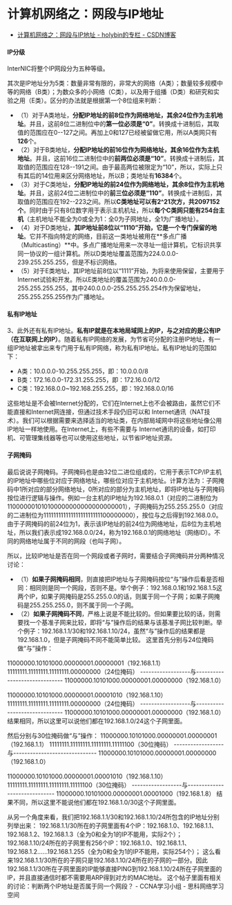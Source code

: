 

# 计算机网络之：网段与IP地址

* [计算机网络之：网段与IP地址 - holybin的专栏 - CSDN博客 ](http://blog.csdn.net/holybin/article/details/22867767)


#### IP分级

InterNIC将整个IP网段分为五种等级。

其次是IP地址分为5类：数量非常有限的，非常大的网络（A类）；数量较多规模中等的网络（B类）；为数众多的小网络（C类），以及用于组播（D类）和研究和实验之用（E类）。区分的办法就是根据第一个8位组来判断：
* （1）对于A类地址，**分配IP地址的前8位作为网络地址，其余24位作为主机地址**。并且，这前8位二进制位中的**第一位必须是“0”**。转换成十进制后，其取值的范围应在0--127之间。再加上0和127已经被留做它用，所以A类网只有**126**个。
* （2）对于B类地址，**分配IP地址的前16位作为网络地址，其余16位作为主机地址**。并且，这前16位二进制位中的**前两位必须是“10”**。转换成十进制后，其取值的范围应在128--191之间。由于最高两位被限定为“10”，所以，实际上只有其后的14位用来区分网络地址，所以B；类地址有**16384**个。
* （3）对于C类地址，**分配IP地址的前24位作为网络地址，其余8位作为主机地址**。并且，这前24位二进制位中的**前三位必须是“110”**。转换成十进制后，其取值的范围应在192--223之间。所以**C类地址可以有2^21次方，共2097152个**。同时由于只有8位数字用于表示主机机址，所以**每个C类网只能有254台主机**（主机地址不能全为0或全为1：全0为子网地址，全1为广播地址）。
* （4）对于D类地址，**其IP地址前8位以“1110”开始，它是一个专门保留的地址**。它并不指向特定的网络，目前这一类地址被用在**多点广播（Multicasting）**中。多点广播地址用来一次寻址一组计算机，它标识共享同一协议的一组计算机。所以D类地址覆盖范围为224.0.0.0-239.255.255.255，但是不标识网络。
* （5）对于E类地址，其IP地址前8位以“1111”开始，为将来使用保留，主要用于Internet试验和开发。所以E类地址的覆盖范围为240.0.0.0-255.255.255.255，其中240.0.0.0-255.255.255.254作为保留地址，255.255.255.255作为广播地址。

#### 私有IP地址

3、此外还有私有IP地址。**私有IP就是在本地局域网上的IP，与之对应的是公有IP（在互联网上的IP）**。随着私有IP网络的发展，为节省可分配的注册IP地址，有一组IP地址被拿出来专门用于私有IP网络，称为私有IP地址。私有IP地址的范围如下：

* A类：10.0.0.0-10.255.255.255，即：10.0.0.0/8
* B类：172.16.0.0-172.31.255.255，即：172.16.0.0/12
* C类：192.168.0.0~192.168.255.255，即：192.168.0.0/16

这些地址是不会被Internet分配的，它们在Internet上也不会被路由，虽然它们不能直接和Internet网连接，但通过技术手段仍旧可以和 Internet通讯（NAT技术）。我们可以根据需要来选择适当的地址类，在内部局域网中将这些地址像公用IP地址一样地使用。在Internet上，有些不需要与 Internet通讯的设备，如打印机、可管理集线器等也可以使用这些地址，以节省IP地址资源。

#### 子网掩码

最后说说子网掩码。子网掩码也是由32位二进位组成的，它用于表示TCP/IP主机的IP地址中哪些位对应于网络地址，哪些位对应于主机地址。计算方法为：子网掩码中1所对应的部分网络地址，0所对应的部分为主机地址，即将IP地址与子网掩码按位进行逻辑与操作。例如一台主机的IP地址为192.168.0.1（对应的二进制位为110000001010100000000000000000001），子网掩码为255.255.255.0（对应的二进制位为11111111111111111111111100000000），按位与之后得到192.168.0.0。由于子网掩码的前24位为1，表示该IP地址的前24位为网络地址，后8位为主机地址，所以我们表示成192.168.0.0/24，称为192.168.0.1的网络地址（网络ID）。不同的网络地址属于不同的网段（也叫子网）。

所以，比较IP地址是否在同一个网段或者子网时，需要结合子网掩码并分两种情况讨论：
* （1）**如果子网掩码相同**，则直接把IP地址与子网掩码按位“与”操作后看是否相同：相同则是同一个网段，否则不是。举个例子：192.168.0.1和192.168.1.5这两个IP，如果子网掩码是255.255.0.0的话，则属于同一个子网；如果子网掩码是255.255.255.0，则不属于同一个子网。
* （2）**如果子网掩码不同**，严格上说是不能比较的。但如果要比较的话，则需要找一个基准子网来比较，即将“与”操作后的结果与该基准子网比较判断。举个例子：192.168.1.1/30和192.168.1.10/24，虽然“与”操作后的结果都是192.168.1.0，但是子网掩码不同不能简单比较。
这里首先分别与24位掩码做“与”操作：

11000000.10101000.00000001.00000001（192.168.1.1）
11111111.11111111.11111111.00000000（24位掩码）
------------------与------------------------------
11000000.10101000.00000001.00000000（192.168.1.0）

11000000.10101000.00000001.00001010（192.168.1.10）
11111111.11111111.11111111.00000000（24位掩码）
------------------与------------------------------
11000000.10101000.00000001.00000000（192.168.1.0）
结果相同，所以这里可以说他们都在192.168.1.0/24这个子网里面。

然后分别与30位掩码做“与”操作：
11000000.10101000.00000001.00000001（192.168.1.1）
11111111.11111111.11111111.11111100（30位掩码）
------------------与------------------------------
11000000.10101000.00000001.00000000（192.168.1.0）

11000000.10101000.00000001.00001010（192.168.1.10）
11111111.11111111.11111111.11111100（30位掩码）
------------------与------------------------------
11000000.10101000.00000001.00001000（192.168.1.8）
结果不同，所以这里不能说他们都在192.168.1.0/30这个子网里面。

从另一个角度来看，我们把192.168.1.1/30和192.168.1.10/24所包含的IP地址分别列举出来：
192.168.1.1/30所在的子网里面有4个IP：192.168.1.0、192.168.1.1、192.168.1.2、192.168.1.3（全为0和全为1的IP不能用，实际2个）；
192.168.1.10/24所在的子网里有256个IP：192.168.1.0、192.168.1.1、192.168.1.2……192.168.1.255（全为0和全为1的IP不能用，实际254个）；
这么看来192.168.1.1/30所在的子网只是192.168.1.10/24所在的子网的一部分。因此192.168.1.1/30所在子网里面的IP能够直接PING到192.168.1.10/24所在子网里面的IP，并且直接通信时都不需要用ARP得到对方的MAC地址。
这个帖子里面有相关的讨论：判断两个IP地址是否属于同一个网段？ - CCNA学习小组 - 思科网络学习空间